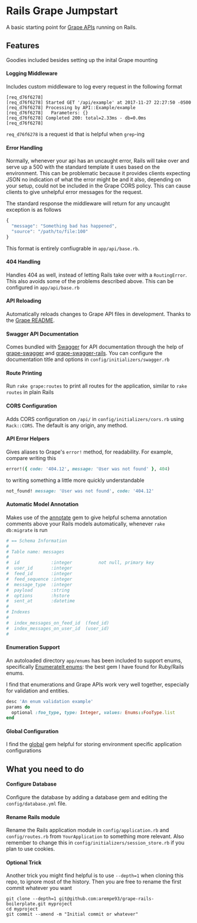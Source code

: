 Rails Grape Jumpstart
=====================

A basic starting point for [Grape APIs](https://github.com/ruby-grape/grape) running on Rails.

## Features

Goodies included besides setting up the inital Grape mounting

#### Logging Middleware

Includes custom middleware to log every request in the following format

```
[req_d76f6278]
[req_d76f6278] Started GET '/api/example' at 2017-11-27 22:27:50 -0500
[req_d76f6278] Processing by API::Example/example
[req_d76f6278]   Parameters: {}
[req_d76f6278] Completed 200: total=2.33ms - db=0.0ms
[req_d76f6278]
```

`req_d76f6278` is a request id that is helpful when `grep`-ing

#### Error Handling

Normally, whenever your api has an uncaught error, Rails will take over and serve up a 500 with the standard template it uses based on the environment. This can be problematic because it provides clients expecting JSON no indication of what the error might be and it also, depending on your setup, could not be included in the Grape CORS policy. This can cause clients to give unhelpful error messages for the request.

The standard response the middleware will return for any uncaught exception is as follows

```javascript
{
  "message": "Something bad has happened",
  "source": "/path/to/file:100"
}
```

This format is entirely confiugrable in `app/api/base.rb`.

#### 404 Handling

Handles 404 as well, instead of letting Rails take over with a `RoutingError`. This also avoids some of the problems described above. This can be configured in `app/api/base.rb`

#### API Reloading

Automatically reloads changes to Grape API files in development. Thanks to the [Grape README](https://github.com/ruby-grape/grape#reloading-api-changes-in-development).

#### Swagger API Documentation

Comes bundled with [Swagger](http://swagger.io/) for API documentation through the help of [grape-swagger](https://github.com/ruby-grape/grape-swagger) and [grape-swagger-rails](https://github.com/ruby-grape/grape-swagger-rails). You can configure the documentation title and options in `config/initializers/swagger.rb`

#### Route Printing

Run `rake grape:routes` to print all routes for the application, similar to `rake routes` in plain Rails

#### CORS Configuration

Adds CORS configuration on `/api/` in `config/initializers/cors.rb` using `Rack::CORS`. The default is any origin, any method.

#### API Error Helpers

Gives aliases to Grape's `error!` method, for readability. For example, compare writing this

```ruby
error!({ code: '404.12', message: 'User was not found' }, 404)
```

to writing something a little more quickly understandable

```ruby
not_found! message: 'User was not found', code: '404.12'
```

#### Automatic Model Annotation

Makes use of the [annotate](https://github.com/ctran/annotate_models) gem to give helpful schema annotation comments above your Rails models automatically, whenever `rake db:migrate` is run

```ruby
# == Schema Information
#
# Table name: messages
#
#  id            :integer          not null, primary key
#  user_id       :integer
#  feed_id       :integer
#  feed_sequence :integer
#  message_type  :integer
#  payload       :string
#  options       :hstore
#  sent_at       :datetime
#
# Indexes
#
#  index_messages_on_feed_id  (feed_id)
#  index_messages_on_user_id  (user_id)
#

```

#### Enumeration Support

An autoloaded directory `app/enums` has been included to support enums, specifically [EnumerateIt enums](https://github.com/cassiomarques/enumerate_it): the best gem I have found for Ruby/Rails enums.

I find that enumerations and Grape APIs work very well together, especially for validation and entities.

```ruby
desc 'An enum validation example'
params do
  optional :foo_type, type: Integer, values: Enums::FooType.list
end
```

#### Global Configuration

I find the [global](https://github.com/railsware/global) gem helpful for storing environment specific application configurations

## What you need to do

#### Configure Database

Configure the database by adding a database gem and editing the `config/database.yml` file.

#### Rename Rails module

Rename the Rails application module in `config/application.rb` and `config/routes.rb` from `YourApplication` to something more relevant. Also remember to change this in `config/initializers/session_store.rb` if you plan to use cookies.

#### Optional Trick

Another trick you might find helpful is to use `--depth=1` when cloning this repo, to ignore most of the history. Then you are free to rename the first commit whatever you want

```
git clone --depth=1 git@github.com:arempe93/grape-rails-boilerplate.git myproject
cd myproject
git commit --amend -m "Initial commit or whatever"
```
